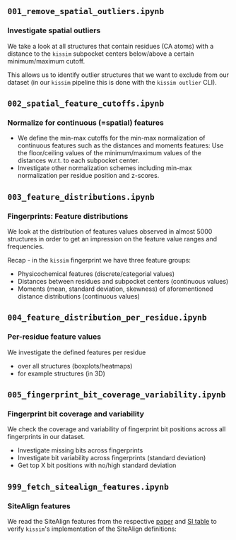 ## `001_remove_spatial_outliers.ipynb`

### Investigate spatial outliers

We take a look at all structures that contain residues (CA atoms) with a distance to the `kissim` subpocket centers below/above a certain minimum/maximum cutoff. 

This allows us to identify outlier structures that we want to exclude from our dataset (in our `kissim` pipeline this is done with the `kissim outlier` CLI).


## `002_spatial_feature_cutoffs.ipynb`

### Normalize for continuous (=spatial) features

- We define the min-max cutoffs for the min-max normalization of continuous features such as the distances and moments features: Use the floor/ceiling values of the minimum/maximum values of the distances w.r.t. to each subpocket center.
- Investigate other normalization schemes including min-max normalization per residue position and z-scores.


## `003_feature_distributions.ipynb`

### Fingerprints: Feature distributions

We look at the distribution of features values observed in almost 5000 structures in order to get an impression on the feature value ranges and frequencies.

Recap - in the `kissim` fingerprint we have three feature groups:

- Physicochemical features (discrete/categorial values)
- Distances between residues and subpocket centers (continuous values)
- Moments (mean, standard deviation, skewness) of aforementioned distance distributions (continuous values)


## `004_feature_distribution_per_residue.ipynb`

### Per-residue feature values

We investigate the defined features per residue

- over all structures (boxplots/heatmaps)
- for example structures (in 3D)


## `005_fingerprint_bit_coverage_variability.ipynb`

### Fingerprint bit coverage and variability

We check the coverage and variability of fingerprint bit positions across all fingerprints in our dataset.

- Investigate missing bits across fingerprints
- Investigate bit variability across fingerprints (standard deviation)
- Get top X bit positions with no/high standard deviation


## `999_fetch_sitealign_features.ipynb`

### SiteAlign features

We read the SiteAlign features from the respective [paper](https://onlinelibrary.wiley.com/doi/full/10.1002/prot.21858) and [SI table](https://onlinelibrary.wiley.com/action/downloadSupplement?doi=10.1002%2Fprot.21858&file=prot21858-SupplementaryTable.pdf) to verify `kissim`'s implementation of the SiteAlign definitions:
